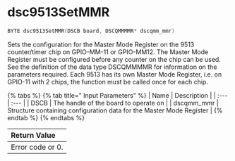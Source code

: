 # dsc9513SetMMR

```c
BYTE dsc9513SetMMR(DSCB board, DSCQMMMMR* dscqmm_mmr)
```

Sets the configuration for the Master Mode Register on the 9513 counter/timer chip on GPIO-MM-11 or GPIO-MM12. The Master Mode Register must be configured before any counter on the chip can be used. See the definition of the data type DSCQMMMMR for information on the parameters required. Each 9513 has its own Master Mode Register, i.e. on GPIO-11 with 2 chips, the function must be called once for each chip.

{% tabs %}
{% tab title=" Input Parameters" %}
| Name | Description |
| :--- | :--- |
| DSCB | The handle of the board to operate on |
| dscqmm\_mmr | Structure containing configuration data for the Master Mode Register |
{% endtab %}
{% endtabs %}

| Return Value |
| :--- |
| Error code or 0. |


